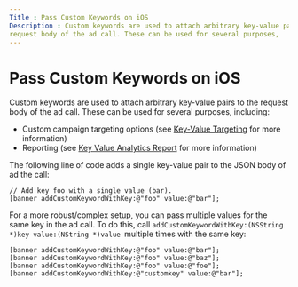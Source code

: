 ```yaml
---
Title : Pass Custom Keywords on iOS
Description : Custom keywords are used to attach arbitrary key-value pairs to the
request body of the ad call. These can be used for several purposes,
---
```



# Pass Custom Keywords on iOS



Custom keywords are used to attach arbitrary key-value pairs to the
request body of the ad call. These can be used for several purposes,
including:

- Custom campaign targeting options (see <a
  href="https://docs.xandr.com/bundle/xandr-api/page/custom-key-value-targeting.html"
  class="xref" target="_blank">Key-Value Targeting</a> for more
  information)
- Reporting (see <a
  href="https://docs.xandr.com/bundle/xandr-api/page/key-value-analytics-report.html"
  class="xref" target="_blank">Key Value Analytics Report</a> for more
  information)

The following line of code adds a single key-value pair to the JSON body
of ad the call:

``` pre
// Add key foo with a single value (bar).
[banner addCustomKeywordWithKey:@"foo" value:@"bar"];
```

For a more robust/complex setup, you can pass multiple values for the
same key in the ad call. To do this,
call `addCustomKeywordWithKey:(NSString *)key value:(NString *)value `multiple
times with the same key:

``` pre
[banner addCustomKeywordWithKey:@"foo" value:@"bar"];
[banner addCustomKeywordWithKey:@"foo" value:@"baz"];
[banner addCustomKeywordWithKey:@"foo" value:@"foe"];
[banner addCustomKeywordWithKey:@"customkey" value:@"bar"];
```




